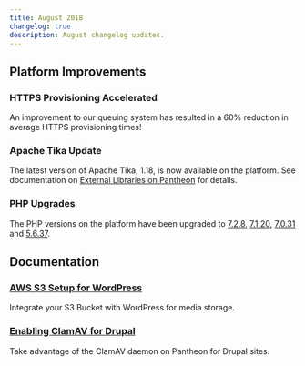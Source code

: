 ```yaml
---
title: August 2018
changelog: true
description: August changelog updates.
---
```


## Platform Improvements
### HTTPS Provisioning Accelerated
An improvement to our queuing system has resulted in a 60% reduction in average HTTPS provisioning times!

### Apache Tika Update
The latest version of Apache Tika, 1.18, is now available on the platform. See documentation on [External Libraries on Pantheon](/external-libraries/#apache-tika) for details.

### PHP Upgrades
The PHP versions on the platform have been upgraded to [7.2.8](http://php.net/ChangeLog-7.php#7.2.8), [7.1.20](http://php.net/ChangeLog-7.php#7.1.20), [7.0.31](http://php.net/ChangeLog-7.php#7.0.31) and [5.6.37](http://php.net/ChangeLog-5.php#5.6.37).



## Documentation
### [AWS S3 Setup for WordPress](/guides/wordpress-developer/wordpress-s3)
Integrate your S3 Bucket with WordPress for media storage.

### [Enabling ClamAV for Drupal](/clamav)
Take advantage of the ClamAV daemon on Pantheon for Drupal sites.
